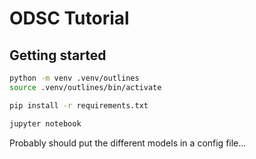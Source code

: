 # ODSC Tutorial

## Getting started

```bash
python -m venv .venv/outlines 
source .venv/outlines/bin/activate
```

```bash
pip install -r requirements.txt
```


```bash
jupyter notebook
```


Probably should put the different models in a config file...

